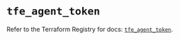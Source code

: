 # `tfe_agent_token`

Refer to the Terraform Registry for docs: [`tfe_agent_token`](https://registry.terraform.io/providers/hashicorp/tfe/0.57.0/docs/resources/agent_token).
